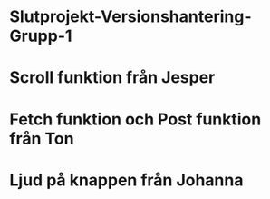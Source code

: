 # Slutprojekt-Versionshantering-Grupp-1

# Scroll funktion från Jesper

# Fetch funktion och Post funktion från Ton

# Ljud på knappen från Johanna
